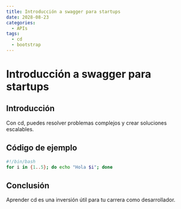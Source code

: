 ```yaml
---
title: Introducción a swagger para startups
date: 2028-08-23
categories:
  - APIs
tags:
  - cd
  - bootstrap
---
```


# Introducción a swagger para startups

## Introducción

Con cd, puedes resolver problemas complejos y crear soluciones escalables.

## Código de ejemplo

```bash
#!/bin/bash
for i in {1..5}; do echo "Hola $i"; done
```

## Conclusión

Aprender cd es una inversión útil para tu carrera como desarrollador.